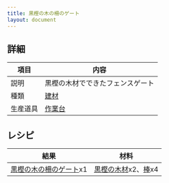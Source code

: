 ```yaml
---
title: 黒樫の木の柵のゲート
layout: document
---
```

## 詳細

|項目|内容|
|---|---|
|説明|黒樫の木材でできたフェンスゲート|
|種類|[建材](建材)|
|生産道具|[作業台](作業台)|

## レシピ

|結果|材料|
|---|---|
|[黒樫の木の柵のゲート](黒樫の木の柵のゲート)x1|[黒樫の木材](黒樫の木材)x2、[棒](棒)x4|


